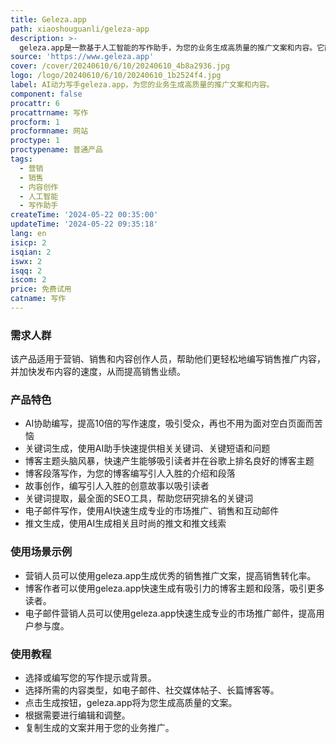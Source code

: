 ```yaml
---
title: Geleza.app
path: xiaoshouguanli/geleza-app
description: >-
  geleza.app是一款基于人工智能的写作助手，为您的业务生成高质量的推广文案和内容。它能够快速创建需要最少努力、时间和成本的高质量内容，包括关键词生成、博客主题头脑风暴、博客段落写作、故事创作、关键词提取、电子邮件写作、推文生成等功能。通过geleza.app，您可以更轻松地编写销售推广内容，加快发布内容的速度，并提高销售业绩。
source: 'https://www.geleza.app'
cover: /cover/20240610/6/10/20240610_4b8a2936.jpg
logo: /logo/20240610/6/10/20240610_1b2524f4.jpg
label: AI动力写手geleza.app，为您的业务生成高质量的推广文案和内容。
component: false
procattr: 6
procattrname: 写作
procform: 1
procformname: 网站
proctype: 1
proctypename: 普通产品
tags:
  - 营销
  - 销售
  - 内容创作
  - 人工智能
  - 写作助手
createTime: '2024-05-22 00:35:00'
updateTime: '2024-05-22 09:35:18'
lang: en
isicp: 2
isqian: 2
iswx: 2
isqq: 2
iscom: 2
price: 免费试用
catname: 写作
---
```




### 需求人群
该产品适用于营销、销售和内容创作人员，帮助他们更轻松地编写销售推广内容，并加快发布内容的速度，从而提高销售业绩。

### 产品特色
* AI协助编写，提高10倍的写作速度，吸引受众，再也不用为面对空白页面而苦恼
* 关键词生成，使用AI助手快速提供相关关键词、关键短语和问题
* 博客主题头脑风暴，快速产生能够吸引读者并在谷歌上排名良好的博客主题
* 博客段落写作，为您的博客编写引人入胜的介绍和段落
* 故事创作，编写引人入胜的创意故事以吸引读者
* 关键词提取，最全面的SEO工具，帮助您研究排名的关键词
* 电子邮件写作，使用AI快速生成专业的市场推广、销售和互动邮件
* 推文生成，使用AI生成相关且时尚的推文和推文线索

### 使用场景示例
* 营销人员可以使用geleza.app生成优秀的销售推广文案，提高销售转化率。
* 博客作者可以使用geleza.app快速生成有吸引力的博客主题和段落，吸引更多读者。
* 电子邮件营销人员可以使用geleza.app快速生成专业的市场推广邮件，提高用户参与度。

### 使用教程
* 选择或编写您的写作提示或背景。
* 选择所需的内容类型，如电子邮件、社交媒体帖子、长篇博客等。
* 点击生成按钮，geleza.app将为您生成高质量的文案。
* 根据需要进行编辑和调整。
* 复制生成的文案并用于您的业务推广。

  
